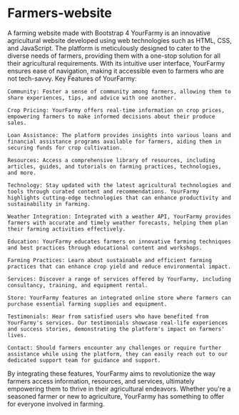 # Farmers-website
A farming website made with Bootstrap 4 
YourFarmy is an innovative agricultural website developed using web technologies such as HTML, CSS, and JavaScript. The platform is meticulously designed to cater to the diverse needs of farmers, providing them with a one-stop solution for all their agricultural requirements. With its intuitive user interface, YourFarmy ensures ease of navigation, making it accessible even to farmers who are not tech-savvy.
Key Features of YourFarmy:

    Community: Foster a sense of community among farmers, allowing them to share experiences, tips, and advice with one another.

    Crop Pricing: YourFarmy offers real-time information on crop prices, empowering farmers to make informed decisions about their produce sales.

    Loan Assistance: The platform provides insights into various loans and financial assistance programs available for farmers, aiding them in securing funds for crop cultivation.

    Resources: Access a comprehensive library of resources, including articles, guides, and tutorials on farming practices, technologies, and more.

    Technology: Stay updated with the latest agricultural technologies and tools through curated content and recommendations. YourFarmy highlights cutting-edge technologies that can enhance productivity and sustainability in farming.

    Weather Integration: Integrated with a weather API, YourFarmy provides farmers with accurate and timely weather forecasts, helping them plan their farming activities effectively.

    Education: YourFarmy educates farmers on innovative farming techniques and best practices through educational content and workshops.

    Farming Practices: Learn about sustainable and efficient farming practices that can enhance crop yield and reduce environmental impact.

    Services: Discover a range of services offered by YourFarmy, including consultancy, training, and equipment rental.

    Store: YourFarmy features an integrated online store where farmers can purchase essential farming supplies and equipment.

    Testimonials: Hear from satisfied users who have benefited from YourFarmy's services. Our testimonials showcase real-life experiences and success stories, demonstrating the platform's impact on farmers' lives.

    Contact: Should farmers encounter any challenges or require further assistance while using the platform, they can easily reach out to our dedicated support team for guidance and support.

By integrating these features, YourFarmy aims to revolutionize the way farmers access information, resources, and services, ultimately empowering them to thrive in their agricultural endeavors. Whether you're a seasoned farmer or new to agriculture, YourFarmy has something to offer for everyone involved in farming.
